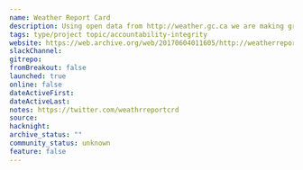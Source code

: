 ```yaml
---
name: Weather Report Card
description: Using open data from http://weather.gc.ca we are making grading calculations based on how well the previous forecasts were. We take the previous 5 day forecast, the current conditions and split the grading into categories.
tags: type/project topic/accountability-integrity
website: https://web.archive.org/web/20170604011605/http://weatherreportcard.ca/
slackChannel: 
gitrepo: 
fromBreakout: false
launched: true
online: false
dateActiveFirst: 
dateActiveLast: 
notes: https://twitter.com/weathrreportcrd
source: 
hacknight: 
archive_status: ""
community_status: unknown
feature: false
---
```

